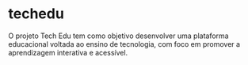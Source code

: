 # techedu
O projeto Tech Edu tem como objetivo desenvolver uma plataforma educacional voltada ao ensino de tecnologia, com foco em promover a aprendizagem interativa e acessível.
